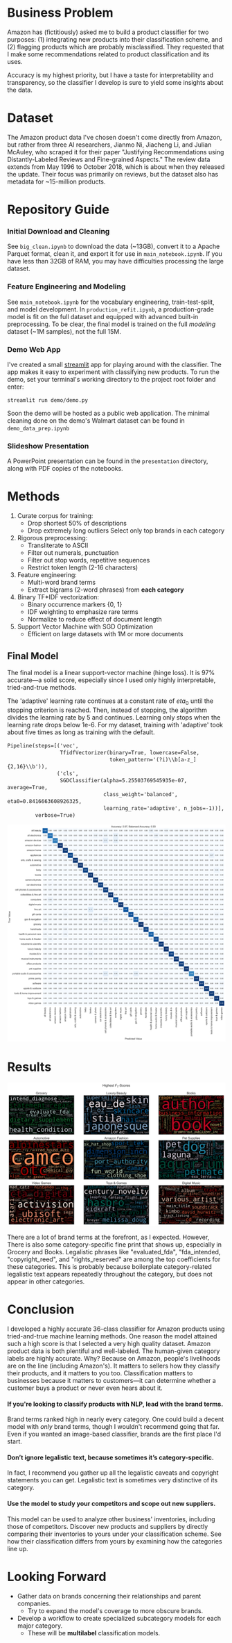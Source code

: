# Business Problem

Amazon has (fictitiously) asked me to build a product classifier for two purposes: (1) integrating new products into their classification scheme, and (2) flagging products which are probably misclassified. They requested that I make some recommendations related to product classification and its uses.

Accuracy is my highest priority, but I have a taste for interpretability and transparency, so the classifier I develop is sure to yield some insights about the data.

# Dataset

The Amazon product data I've chosen doesn't come directly from Amazon, but rather from three AI researchers, Jianmo Ni, Jiacheng Li, and Julian McAuley, who scraped it for their paper "Justifying Recommendations using Distantly-Labeled Reviews and Fine-grained Aspects." The review data extends from May 1996 to October 2018, which is about when they released the update. Their focus was primarily on reviews, but the dataset also has metadata for ~15-million products.

# Repository Guide

### Initial Download and Cleaning

See `big_clean.ipynb` to download the data (~13GB), convert it to a Apache Parquet format, clean it, and export it for use in `main_notebook.ipynb`. If you have less than 32GB of RAM, you may have difficulties processing the large dataset.

### Feature Engineering and Modeling

See `main_notebook.ipynb` for the vocabulary engineering, train-test-split, and model development. In `production_refit.ipynb`, a production-grade model is fit on the full dataset and equipped with advanced built-in preprocessing. To be clear, the final model is trained on the full *modeling* dataset (~1M samples), not the full 15M.

### Demo Web App

I've created a small [streamlit](https://github.com/streamlit/streamlit) app for playing around with the classifier. The app makes it easy to experiment with classifying new products. To run the demo, set your terminal's working directory to the project root folder and enter:
```
streamlit run demo/demo.py
```
Soon the demo will be hosted as a public web application. The minimal cleaning done on the demo's Walmart dataset can be found in `demo_data_prep.ipynb`

### Slideshow Presentation

A PowerPoint presentation can be found in the `presentation` directory, along with PDF copies of the notebooks.

# Methods
1. Curate corpus for training:
    - Drop shortest 50% of descriptions
    - Drop extremely long outliers
Select only top brands in each category
2. Rigorous preprocessing:
    - Transliterate to ASCII
    - Filter out numerals, punctuation
    - Filter out stop words, repetitive sequences
    - Restrict token length (2-16 characters)
3. Feature engineering:
    - Multi-word brand terms
    - Extract bigrams (2-word phrases) from **each category**
4. Binary TF*IDF vectorization:
    - Binary occurrence markers {0, 1}
    - IDF weighting to emphasize rare terms
    - Normalize to reduce effect of document length
5. Support Vector Machine with SGD Optimization
   - Efficient on large datasets with 1M or more documents



## Final Model

The final model is a linear support-vector machine (hinge loss). It is 97% accurate&mdash;a solid score, especially since I used only highly interpretable, tried-and-true methods.

The 'adaptive' learning rate continues at a constant rate of $eta_0$ until the stopping criterion is reached. Then, instead of stopping, the algorithm divides the learning rate by 5 and continues. Learning only stops when the learning rate drops below 1e-6. For my dataset, training with 'adaptive' took about five times as long as training with the default.


    Pipeline(steps=[('vec',
                     TfidfVectorizer(binary=True, lowercase=False,
                                     token_pattern='(?i)\\b[a-z_]{2,16}\\b')),
                    ('cls',
                     SGDClassifier(alpha=5.25503769545935e-07, average=True,
                                   class_weight='balanced', eta0=0.8416663608926325,
                                   learning_rate='adaptive', n_jobs=-1))],
             verbose=True)



    
<img src="figures/svm_3.svg">
    


# Results

<img src="figures/coef_top_f1.svg">


There are a lot of brand terms at the forefront, as I expected. However, There is also some category-specific fine print that shows up, especially in Grocery and Books. Legalistic phrases like "evaluated_fda", "fda_intended, "copyright_reed", and "rights_reserved" are among the top coefficients for these categories. This is probably because boilerplate category-related legalistic text appears repeatedly throughout the category, but does not appear in other categories.



# Conclusion

I developed a highly accurate 36-class classifier for Amazon products using tried-and-true machine learning methods. One reason the model attained such a high score is that I selected a very high quality dataset. Amazon product data is both plentiful and well-labeled. The human-given category labels are highly accurate. Why? Because on Amazon, people's livelihoods are on the line (including Amazon's). It matters to sellers how they classify their products, and it matters to you too. Classification matters to businesses because it matters to customers&mdash;it can determine whether a customer buys a product or never even hears about it.

#### If you're looking to classify products with NLP, lead with the brand terms.

Brand terms ranked high in nearly every category. One could build a decent model with *only* brand terms, though I wouldn't recommend going that far. Even if you wanted an image-based classifier, brands are the first place I'd start. 

#### Don’t ignore legalistic text, because sometimes it’s category-specific.

In fact, I recommend you gather up all the legalistic caveats and copyright statements you can get. Legalistic text is sometimes very distinctive of its category.

#### Use the model to study your competitors and scope out new suppliers.

This model can be used to analyze other business' inventories, including those of competitors. Discover new products and suppliers by directly comparing their inventories to yours under your classification scheme. See how their classification differs from yours by examining how the categories line up.

# Looking Forward

- Gather data on brands concerning their relationships and parent companies.
    - Try to expand the model's coverage to more obscure brands.
- Develop a workflow to create specialized subcategory models for each major category.
    - These will be **multilabel** classification models.
